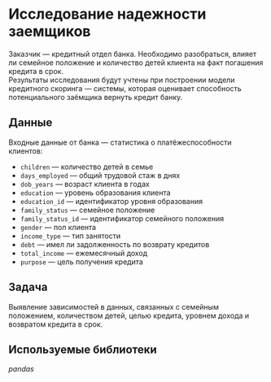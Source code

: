 # Исследование надежности заемщиков
Заказчик — кредитный отдел банка. Необходимо разобраться, влияет ли семейное положение и количество детей клиента на факт погашения кредита в срок.  
Результаты исследования будут учтены при построении модели кредитного скоринга — системы, которая оценивает способность потенциального заёмщика вернуть кредит банку.

## Данные
Входные данные от банка — статистика о платёжеспособности клиентов:
* `children` — количество детей в семье
* `days_employed` — общий трудовой стаж в днях
* `dob_years` — возраст клиента в годах
* `education` — уровень образования клиента
* `education_id` — идентификатор уровня образования
* `family_status` — семейное положение
* `family_status_id` — идентификатор семейного положения
* `gender` — пол клиента
* `income_type` — тип занятости
* `debt` — имел ли задолженность по возврату кредитов
* `total_income` — ежемесячный доход
* `purpose` — цель получения кредита


## Задача
Выявление зависимостей в данных, связанных с семейным положением, количеством детей, целью кредита, уровнем дохода и возвратом кредита в срок.

## Используемые библиотеки
*pandas*